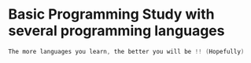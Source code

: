 # Basic Programming Study with several programming languages
```c 
The more languages you learn, the better you will be !! (Hopefully)
```
